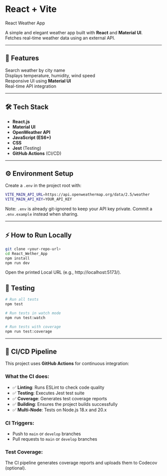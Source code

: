 # React + Vite

React Weather App

A simple and elegant weather app built with **React** and **Material UI**.  
Fetches real-time weather data using an external API.

---

## 🚀 Features
Search weather by city name  
Displays temperature, humidity, wind speed  
Responsive UI using **Material UI**  
Real-time API integration  

---

## 🛠️ Tech Stack
- **React.js**
- **Material UI**
- **OpenWeather API**
- **JavaScript (ES6+)**
- **CSS**
- **Jest** (Testing)
- **GitHub Actions** (CI/CD)

---

## ⚙️ Environment Setup
Create a `.env` in the project root with:
```bash
VITE_MAIN_API_URL=https://api.openweathermap.org/data/2.5/weather
VITE_MAIN_API_KEY=YOUR_API_KEY
```
Note: `.env` is already git-ignored to keep your API key private. Commit a `.env.example` instead when sharing.

---

## ⚡ How to Run Locally
```bash
git clone <your-repo-url>
cd React_Wether_App
npm install
npm run dev
```
Open the printed Local URL (e.g., http://localhost:5173/).


## 🧪 Testing
```bash
# Run all tests
npm test

# Run tests in watch mode
npm run test:watch

# Run tests with coverage
npm run test:coverage
```

---

## 🚀 CI/CD Pipeline
This project uses **GitHub Actions** for continuous integration:

### What the CI does:
- ✅ **Linting**: Runs ESLint to check code quality
- ✅ **Testing**: Executes Jest test suite
- ✅ **Coverage**: Generates test coverage reports
- ✅ **Building**: Ensures the project builds successfully
- ✅ **Multi-Node**: Tests on Node.js 18.x and 20.x

### CI Triggers:
- Push to `main` or `develop` branches
- Pull requests to `main` or `develop` branches

### Test Coverage:
The CI pipeline generates coverage reports and uploads them to Codecov (optional).